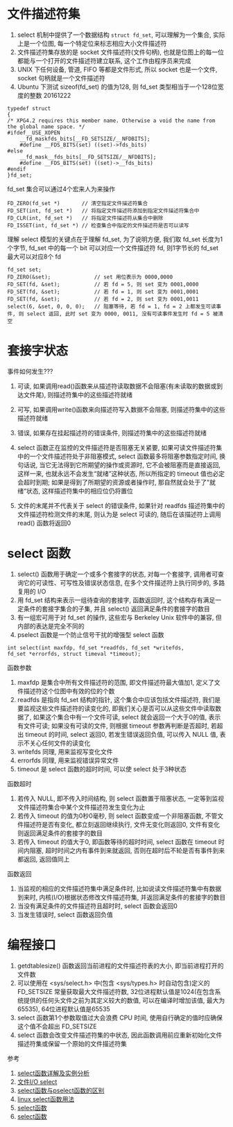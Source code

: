 # 文件描述符集

1. select 机制中提供了一个数据结构 `struct fd_set`, 可以理解为一个集合, 实际上是一个位图, 每一个特定位来标志相应大小文件描述符
2. 文件描述符集存放的是 socket 文件描述符(文件句柄), 也就是位图上的每一位都能与一个打开的文件描述符建立联系, 这个工作由程序员来完成
3. UNIX 下任何设备, 管道, FIFO 等都是文件形式, 所以 socket 也是一个文件, socket 句柄就是一个文件描述符
4. Ubuntu 下测试 sizeof(fd_set) 的值为128, 则 fd_set 类型相当于一个128位宽度的整数 20161222

```
typedef struct
{
/* XPG4.2 requires this member name. Otherwise a void the name from the global name space. */
#ifdef__USE_XOPEN
	__fd_maskfds_bits[__FD_SETSIZE/__NFDBITS];
	#define __FDS_BITS(set) ((set)->fds_bits)
#else
	__fd_mask__fds_bits[__FD_SETSIZE/__NFDBITS];
	#define __FDS_BITS(set) ((set)->__fds_bits)
#endif
}fd_set;
```

fd_set 集合可以通过4个宏来人为来操作

```
FD_ZERO(fd_set *)		// 清空指定文件描述符集合
FD_SET(int, fd_set *)	// 将指定文件描述符添加到指定文件描述符集合中
FD_CLR(int, fd_set *)	// 将指定文件描述符从集合中删除
FD_ISSET(int, fd_set *)	// 检查集合中指定的文件描述符是否可以读写
```

理解 select 模型的关键点在于理解 fd_set, 为了说明方便, 我们取 fd_set 长度为1个字节, fd_set 中的每一个 bit 可以对应一个文件描述符 fd, 则1字节长的 fd_set 最大可以对应8个 fd

```
fd_set set;
FD_ZERO(&set);				// set 用位表示为 0000,0000
FD_SET(fd, &set);			// 若 fd = 5, 则 set 变为 0001,0000
FD_SET(fd, &set);			// 若 fd = 1, 则 set 变为 0001,0001
FD_SET(fd, &set);			// 若 fd = 2, 则 set 变为 0001,0011
select(6, &set, 0, 0, 0);	// 阻塞等待, 若 fd = 1, fd = 2 上都发生可读事件, 则 select 返回, 此时 set 变为 0000, 0011, 没有可读事件发生时 fd = 5 被清空
```

# 套接字状态

事件如何发生???

1. 可读, 如果调用read()函数来从描述符读取数据不会阻塞(有未读取的数据或到达文件尾), 则描述符集中的这些描述符就绪
2. 可写, 如果调用write()函数来向描述符写入数据不会阻塞, 则描述符集中的这些描述符就绪
3. 错误, 如果存在挂起描述符的错误条件, 则描述符集中的这些描述符就绪

1. select 函数正在监控的文件描述符是否阻塞无关紧要, 如果可读文件描述符集中的一个文件描述符处于非阻塞模式, select 函数最多将阻塞参数指定时间, 换句话说, 当它无法得到它所期望的操作或资源时, 它不会被阻塞而是直接返回, 这样一来, 也就永远不会发生“就绪”这种状态, 所以所指定的 timeout 值也必定会超时到期; 如果是得到了所期望的资源或者操作时, 那自然就会处于了"就绪“状态, 这样描述符集中的相应位仍将置位
2. 文件的末尾并不代表关于 select 的错误条件, 如果针对 readfds 描述符集中的文件描述符检测文件的末尾, 则认为是 select 可读的, 随后在该描述符上调用 read() 函数将返回0

# select 函数

1. select() 函数用于确定一个或多个套接字的状态, 对每一个套接字, 调用者可查询它的可读性、可写性及错误状态信息, 在多个文件描述符上执行同步的, 多路复用的 I/O
2. 用 fd_set 结构来表示一组待查询的套接字, 函数返回时, 这个结构存有满足一定条件的套接字集合的子集, 并且 select() 返回满足条件的套接字的数目
3. 有一组宏可用于对 fd_set 的操作, 这些宏与 Berkeley Unix 软件中的兼容, 但内部的表达是完全不同的
4. pselect 函数是一个防止信号干扰的增强型 select 函数

```
int select(int maxfdp, fd_set *readfds, fd_set *writefds, fd_set *errorfds, struct timeval *timeout); 
```

函数参数

1. maxfdp 是集合中所有文件描述符的范围, 即文件描述符最大值加1, 定义了文件描述符这个位图中有效的位的个数
2. readfds 是指向 fd_set 结构的指针, 这个集合中应该包括文件描述符, 我们是要监视这些文件描述符的读变化的, 即我们关心是否可以从这些文件中读取数据了, 如果这个集合中有一个文件可读, select 就会返回一个大于0的值, 表示有文件可读; 如果没有可读的文件, 则根据 timeout 参数再判断是否超时, 若超出 timeout 的时间, select 返回0, 若发生错误返回负值, 可以传入 NULL 值, 表示不关心任何文件的读变化
3. writefds 同理, 用来监视写变化文件
4. errorfds 同理, 用来监视错误异常文件
5. timeout 是 select 函数的超时时间, 可以使 select 处于3种状态

函数超时

1. 若传入 NULL, 即不传入时间结构, 则 select 函数置于阻塞状态, 一定等到监视文件描述符集合中某个文件描述符发生变化为止
2. 若传入 timeout 的值为0秒0毫秒, 则 select 函数变成一个非阻塞函数, 不管文件描述符是否有变化, 都立刻返回继续执行, 文件无变化则返回0, 文件有变化则返回满足条件的套接字的数目
3. 若传入 timeout 的值大于0, 即函数等待的超时时间, select 函数在 timeout 时间内阻塞, 超时时间之内有事件到来就返回, 否则在超时后不轮是否有事件到来都返回, 返回值同上

函数返回

1. 当监视的相应的文件描述符集中满足条件时, 比如说读文件描述符集中有数据到来时, 内核(I/O)根据状态修改文件描述符集, 并返回满足条件的套接字的数目
2. 当没有满足条件的文件描述符且超时时, select 函数会返回0
3. 当发生错误时, select 函数返回负值

# 编程接口

1. getdtablesize() 函数返回当前进程的文件描述符表的大小, 即当前进程打开的文件数
2. 可以使用在 <sys/select.h> 中(包含 <sys/types.h> 时自动包含)定义的 FD_SETSIZE 常量获取最大文件描述符数, 32位进程默认值是1024(在包含系统提供的任何头文件之前为其定义较大的数值, 可以在编译时增加该值, 最大为65535), 64位进程默认值是65535
3. select 函数第1个参数取值过大会浪费 CPU 时间, 使用自行确定的值时应确保这个值不会超出 FD_SETSIZE
4. select 函数会改变文件描述符集的中状态, 因此函数调用前应重新初始化文件描述符集或保留一个原始的文件描述符集

参考

1. [select函数详解及实例分析](http://blog.csdn.net/leo115/article/details/8097143)
2. [文件I/O select](http://www.groad.net/bbs/read.php?tid-1064.html)
3. [select函数与pselect函数的区别](http://hi.baidu.com/_jiangming/item/56d5c43fe2cadb4981f1a789)
4. [linux select函数用法 ](http://blog.csdn.NET/s_k_yliu/article/details/6642645)
5. [select函数 ](http://blog.chinaunix.net/uid-26851094-id-3175153.html)
6. [select函数](http://baike.baidu.com/view/3421856.htm)
